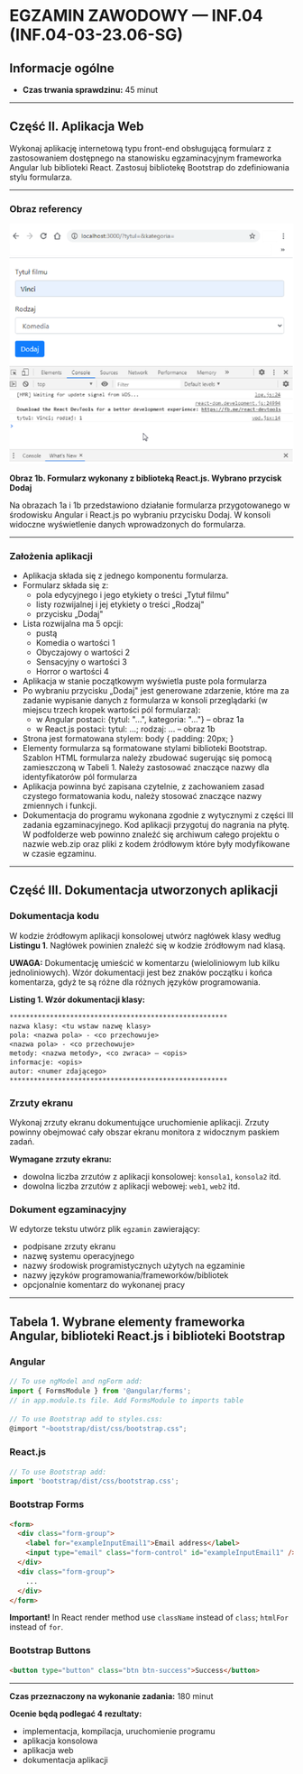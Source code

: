 # EGZAMIN ZAWODOWY — INF.04 (INF.04-03-23.06-SG)

## Informacje ogólne

- **Czas trwania sprawdzinu:** 45 minut

---

## Część II. Aplikacja Web

Wykonaj aplikację internetową typu front-end obsługującą formularz z zastosowaniem dostępnego na stanowisku egzaminacyjnym frameworka Angular lub biblioteki React. Zastosuj bibliotekę Bootstrap do zdefiniowania stylu formularza.

---

### Obraz referency

![Obraz 1a](img/image.png)

**Obraz 1b. Formularz wykonany z biblioteką React.js. Wybrano przycisk Dodaj**

Na obrazach 1a i 1b przedstawiono działanie formularza przygotowanego w środowisku Angular i React.js po wybraniu przycisku Dodaj. W konsoli widoczne wyświetlenie danych wprowadzonych do formularza.

---

### Założenia aplikacji

- Aplikacja składa się z jednego komponentu formularza.
- Formularz składa się z:
  - pola edycyjnego i jego etykiety o treści „Tytuł filmu"
  - listy rozwijalnej i jej etykiety o treści „Rodzaj"
  - przycisku „Dodaj"
- Lista rozwijalna ma 5 opcji:
  - pustą
  - Komedia o wartości 1
  - Obyczajowy o wartości 2
  - Sensacyjny o wartości 3
  - Horror o wartości 4
- Aplikacja w stanie początkowym wyświetla puste pola formularza
- Po wybraniu przycisku „Dodaj" jest generowane zdarzenie, które ma za zadanie wypisanie danych z formularza w konsoli przeglądarki (w miejscu trzech kropek wartości pól formularza):
  - w Angular postaci: {tytul: "...", kategoria: "..."} – obraz 1a
  - w React.js postaci: tytul: ...; rodzaj: ... – obraz 1b
- Strona jest formatowana stylem: body { padding: 20px; }
- Elementy formularza są formatowane stylami biblioteki Bootstrap. Szablon HTML formularza należy zbudować sugerując się pomocą zamieszczoną w Tabeli 1. Należy zastosować znaczące nazwy dla identyfikatorów pól formularza
- Aplikacja powinna być zapisana czytelnie, z zachowaniem zasad czystego formatowania kodu, należy stosować znaczące nazwy zmiennych i funkcji.
- Dokumentacja do programu wykonana zgodnie z wytycznymi z części III zadania egzaminacyjnego. Kod aplikacji przygotuj do nagrania na płytę. W podfolderze web powinno znaleźć się archiwum całego projektu o nazwie web.zip oraz pliki z kodem źródłowym które były modyfikowane w czasie egzaminu.

---

## Część III. Dokumentacja utworzonych aplikacji

### Dokumentacja kodu

W kodzie źródłowym aplikacji konsolowej utwórz nagłówek klasy według **Listingu 1**. Nagłówek powinien znaleźć się w kodzie źródłowym nad klasą.

**UWAGA:** Dokumentację umieścić w komentarzu (wieloliniowym lub kilku jednoliniowych). Wzór dokumentacji jest bez znaków początku i końca komentarza, gdyż te są różne dla różnych języków programowania.

**Listing 1. Wzór dokumentacji klasy:**

```
****************************************************** 
nazwa klasy: <tu wstaw nazwę klasy> 
pola: <nazwa pola> - <co przechowuje> 
<nazwa pola> - <co przechowuje> 
metody: <nazwa metody>, <co zwraca> – <opis> 
informacje: <opis> 
autor: <numer zdającego> 
******************************************************
```

### Zrzuty ekranu

Wykonaj zrzuty ekranu dokumentujące uruchomienie aplikacji. Zrzuty powinny obejmować cały obszar ekranu monitora z widocznym paskiem zadań.

**Wymagane zrzuty ekranu:**

- dowolna liczba zrzutów z aplikacji konsolowej: `konsola1`, `konsola2` itd.
- dowolna liczba zrzutów z aplikacji webowej: `web1`, `web2` itd.

### Dokument egzaminacyjny

W edytorze tekstu utwórz plik `egzamin` zawierający:

- podpisane zrzuty ekranu
- nazwę systemu operacyjnego
- nazwy środowisk programistycznych użytych na egzaminie
- nazwy języków programowania/frameworków/bibliotek
- opcjonalnie komentarz do wykonanej pracy

---

## Tabela 1. Wybrane elementy frameworka Angular, biblioteki React.js i biblioteki Bootstrap

### Angular

```javascript
// To use ngModel and ngForm add:
import { FormsModule } from '@angular/forms';
// in app.module.ts file. Add FormsModule to imports table

// To use Bootstrap add to styles.css:
@import "~bootstrap/dist/css/bootstrap.css";
```

### React.js

```javascript
// To use Bootstrap add:
import 'bootstrap/dist/css/bootstrap.css';
```

### Bootstrap Forms

```html
<form> 
  <div class="form-group">
    <label for="exampleInputEmail1">Email address</label> 
    <input type="email" class="form-control" id="exampleInputEmail1" />
  </div> 
  <div class="form-group">
    ... 
  </div> 
</form>
```

**Important!** In React render method use `className` instead of `class`; `htmlFor` instead of `for`.

### Bootstrap Buttons

```html
<button type="button" class="btn btn-success">Success</button>
```

---

**Czas przeznaczony na wykonanie zadania:** 180 minut

**Ocenie będą podlegać 4 rezultaty:**

- implementacja, kompilacja, uruchomienie programu
- aplikacja konsolowa
- aplikacja web
- dokumentacja aplikacji
